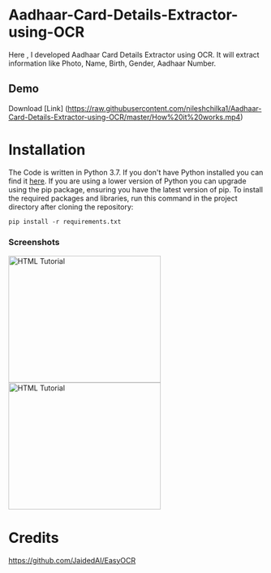 # Aadhaar-Card-Details-Extractor-using-OCR
Here , I developed Aadhaar Card Details Extractor using OCR. It will extract information like Photo, Name, Birth, Gender, Aadhaar Number. 

## Demo
Download [Link]
(https://raw.githubusercontent.com/nileshchilka1/Aadhaar-Card-Details-Extractor-using-OCR/master/How%20it%20works.mp4)

# Installation
The Code is written in Python 3.7. If you don't have Python installed you can find it [here](https://www.python.org/downloads/). If you are using a lower version of Python you can upgrade using the pip package, ensuring you have the latest version of pip. To install the required packages and libraries, run this command in the project directory after cloning the repository:

```markdown
pip install -r requirements.txt
```
### Screenshots

<img src = "https://github.com/nileshchilka1/Aadhaar-Card-Details-Extractor-using-OCR/blob/master/Screenshot%20(1).png"
         alt = "HTML Tutorial" height = "250" width = "300" />
<img src = "https://github.com/nileshchilka1/Aadhaar-Card-Details-Extractor-using-OCR/blob/master/Screenshot%20(2).png"
         alt = "HTML Tutorial" height = "250" width = "300" /> 

         
# Credits 
https://github.com/JaidedAI/EasyOCR
